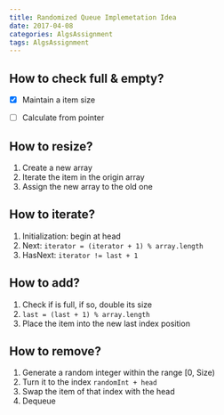 ```yaml
---
title: Randomized Queue Implemetation Idea
date: 2017-04-08
categories: AlgsAssignment
tags: AlgsAssignment
---
```


## How to check full & empty?

- [x] Maintain a item size
- [ ] Calculate from pointer

<!-- more -->## How to resize?

1. Create a new array
2. Iterate the item in the origin array
3. Assign the new array to the old one

## How to iterate?

1. Initialization: begin at head
2. Next: `iterator = (iterator + 1) % array.length`
3. HasNext: `iterator != last + 1`

## How to add?

1. Check if is full, if so, double its size
2. `last = (last + 1) % array.length`
3. Place the item into the new last index position

## How to remove?

1. Generate a random integer within the range [0, Size)
2. Turn it to the index `randomInt + head`
3. Swap the item of that index with the head
4. Dequeue
